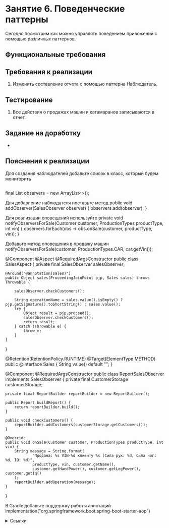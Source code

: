 # Занятие 6. Поведенческие паттерны
Сегодня посмотрим как можно управлять поведением приложений с помощью различных паттернов.
## Функциональные требования
## Требования к реализации
1. Изменить составление отчета с помощью паттерна Наблюдатель.
## Тестирование
1. Все действия о продажах машин и катамаранов записываются в отчет.
## Задание на доработку
- 
## Пояснения к реализации
Для создания наблюдателей добавьте список в класс, который будем мониторить 
```

```
final List<SalesObserver> observers = new ArrayList<>();

Для добавление наблюдателя поставьте метод
public void addObserver(SalesObserver observer) {
observers.add(observer);
}

Для реализации оповещений используйте
private void notifyObserversForSale(Customer customer, ProductionTypes productType, int vin) {
    observers.forEach(obs -> obs.onSale(customer, productType, vin));
}

Добавьте метод оповещения в продажу машин
notifyObserversForSale(customer, ProductionTypes.CAR, car.getVin());

@Component
@Aspect
@RequiredArgsConstructor
public class SalesAspect {
private final SalesObserver salesObserver;

    @Around("@annotation(sales)")
    public Object sales(ProceedingJoinPoint pjp, Sales sales) throws Throwable {

        salesObserver.checkCustomers();

        String operationName = sales.value().isEmpty() ? pjp.getSignature().toShortString() : sales.value();
        try {
            Object result = pjp.proceed();
            salesObserver.checkCustomers();
            return result;
        } catch (Throwable e) {
            throw e;
        }
    }
}

@Retention(RetentionPolicy.RUNTIME)
@Target(ElementType.METHOD)
public @interface Sales {
String value() default "";
}

@Component
@RequiredArgsConstructor
public class ReportSalesObserver implements SalesObserver {
private final CustomerStorage customerStorage;

    private final ReportBuilder reportBuilder = new ReportBuilder();

    public Report buildReport() {
        return reportBuilder.build();
    }

    public void checkCustomers() {
        reportBuilder.addCustomers(customerStorage.getCustomers());
    }

    @Override
    public void onSale(Customer customer, ProductionTypes productType, int vin) {
        String message = String.format(
                "Продажа: %s VIN-%d клиенту %s (Сила рук: %d, Сила ног: %d, IQ: %d)",
                productType, vin, customer.getName(),
                customer.getHandPower(), customer.getLegPower(), customer.getIq()
        );
        reportBuilder.addOperation(message);
    }
}

В Gradle добавьте поддержку работы аннотаций
implementation("org.springframework.boot:spring-boot-starter-aop")


<details> 
<summary>Ссылки</summary>
1. 
</details>